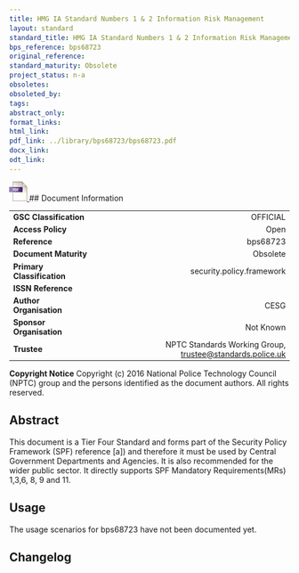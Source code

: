 ```yaml
---
title: HMG IA Standard Numbers 1 & 2 Information Risk Management
layout: standard
standard_title: HMG IA Standard Numbers 1 & 2 Information Risk Management
bps_reference: bps68723
original_reference: 
standard_maturity: Obsolete
project_status: n-a
obsoletes: 
obsoleted_by: 
tags: 
abstract_only:
format_links:
html_link: 
pdf_link: ../library/bps68723/bps68723.pdf
docx_link: 
odt_link: 
---
```


<a target="_blank" href="../library/bps68723/bps68723.pdf">
    <img src="../images/pdf@0.5x.png" alt="pdf link" title="pdf link" style="max-height:35px;">
</a>
## Document Information

|||
| :------- | ------: |
| **GSC Classification**     | OFFICIAL |
| **Access Policy**          | Open |
| **Reference**              | bps68723  |
| **Document Maturity**      | Obsolete |
| **Primary Classification** | security.policy.framework |
| **ISSN Reference**         |  |
| **Author Organisation**    |CESG|
| **Sponsor Organisation**   |Not Known|
| **Trustee**                | NPTC Standards Working Group, <a href="mailto:trustee@standards.police.uk?subject=bps68723 HMG IA Standard Numbers 1 & 2 Information Risk Management">trustee@standards.police.uk |

**Copyright Notice**
Copyright (c) 2016 National Police Technology Council (NPTC) group and the persons identified as the document authors. All rights reserved.

## Abstract
This document is a Tier Four Standard and forms part of the Security Policy Framework (SPF) reference [a]) and therefore it must be used by Central Government  Departments  and  Agencies. 
    It is also recommended for the wider public sector. It directly supports SPF Mandatory Requirements(MRs) 1,3,6, 8, 9 and 11.
        
## Usage
The usage scenarios for bps68723 have not been documented yet.

## Changelog

